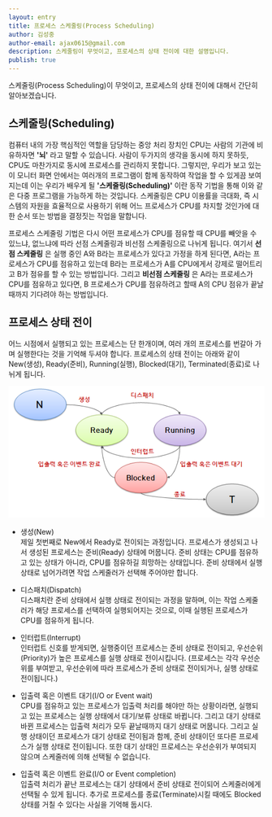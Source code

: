 ```yaml
---
layout: entry
title: 프로세스 스케줄링(Process Scheduling)
author: 김성중
author-email: ajax0615@gmail.com
description: 스케줄링이 무엇이고, 프로세스의 상태 전이에 대한 설명입니다.
publish: true
---
```


스케줄링(Process Scheduling)이 무엇이고, 프로세스의 상태 전이에 대해서 간단히 알아보겠습니다.

## 스케줄링(Scheduling)

컴퓨터 내의 가장 핵심적인 역할을 담당하는 중앙 처리 장치인 CPU는 사람의 기관에 비유하자면 **'뇌'** 라고 말할 수 있습니다. 사람이 두가지의 생각을 동시에 하지 못하듯, CPU도 마찬가지로 동시에 프로세스를 관리하지 못합니다. 그렇지만, 우리가 보고 있는 이 모니터 화면 안에서는 여러개의 프로그램이 함께 동작하여 작업을 할 수 있게끔 보여지는데 이는 우리가 배우게 될 **'스케줄링(Scheduling)'** 이란 동작 기법을 통해 이와 같은 다중 프로그램을 가능하게 하는 것입니다. 스케줄링은 CPU 이용률을 극대화, 즉 시스템의 자원을 효율적으로 사용하기 위해 어느 프로세스가 CPU를 차지할 것인가에 대한 순서 또는 방법을 결정짓는 작업을 말합니다.

프로세스 스케줄링 기법은 다시 어떤 프로세스가 CPU를 점유할 때 CPU를 빼앗을 수 있느냐, 없느냐에 따라 선점 스케줄링과 비선점 스케줄링으로 나뉘게 됩니다. 여기서 **선점 스케줄링** 은 실행 중인 A와 B라는 프로세스가 있다고 가정을 하게 된다면, A라는 프로세스가 CPU를 점유하고 있는데 B라는 프로세스가 A를 CPU에게서 강제로 떨어트리고 B가 점유를 할 수 있는 방법입니다. 그리고 **비선점 스케줄링** 은 A라는 프로세스가 CPU를 점유하고 있다면, B 프로세스가 CPU를 점유하려고 할때 A의 CPU 점유가 끝날때까지 기다려야 하는 방법입니다.


## 프로세스 상태 전이

어느 시점에서 실행되고 있는 프로세스는 단 한개이며, 여러 개의 프로세스를 번갈아 가며 실행한다는 것을 기억해 두셔야 합니다. 프로세스의 상태 전이는 아래와 같이 New(생성), Ready(준비), Running(실행), Blocked(대기), Terminated(종료)로 나뉘게 됩니다.


![state](/images/2016/05/20/state.PNG "state")

* 생성(New) <br>
 제일 첫번째로 New에서 Ready로 전이되는 과정입니다. 프로세스가 생성되고 나서 생성된 프로세스는 준비(Ready) 상태에 머뭅니다. 준비 상태는 CPU를 점유하고 있는 상태가 아니라, CPU를 점유하길 희망하는 상태입니다. 준비 상태에서 실행 상태로 넘어가려면 작업 스케줄러가 선택해 주어야만 합니다.

* 디스패치(Dispatch) <br>
  디스패치란 준비 상태에서 실행 상태로 전이되는 과정을 말하며, 이는 작업 스케줄러가 해당 프로세스를 선택하여 실행되어지는 것으로, 이때 실행된 프로세스가 CPU를 점유하게 됩니다.

* 인터럽트(Interrupt) <br>
  인터럽트 신호를 받게되면, 실행중이던 프로세스는 준비 상태로 전이되고, 우선순위(Priority)가 높은 프로세스를 실행 상태로 전이시킵니다. (프로세스는 각각 우선순위를 부여받고, 우선순위에 따라 프로세스가 준비 상태로 전이되거나, 실행 상태로 전이됩니다.)

* 입출력 혹은 이벤트 대기(I/O or Event wait) <br>
  CPU를 점유하고 있는 프로세스가 입출력 처리를 해야만 하는 상황이라면, 실행되고 있는 프로세스는 실행 상태에서 대기/보류 상태로 바뀝니다. 그리고 대기 상태로 바뀐 프로세스는 입출력 처리가 모두 끝날때까지 대기 상태로 머뭅니다. 그리고 실행 상태이던 프로세스가 대기 상태로 전이됨과 함께, 준비 상태이던 또다른 프로세스가 실행 상태로 전이됩니다. 또한 대기 상태인 프로세스는 우선순위가 부여되지 않으며 스케줄러에 의해 선택될 수 없습니다.

* 입출력 혹은 이벤트 완료(I/O or Event completion) <br>
  입출력 처리가 끝난 프로세스는 대기 상태에서 준비 상태로 전이되어 스케줄러에게 선택될 수 있게 됩니다. 추가로 프로세스를 종료(Terminate)시킬 때에도 Blocked 상태를 거칠 수 있다는 사실을 기억해 둡시다.
